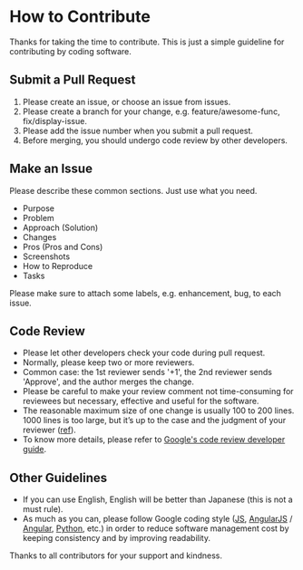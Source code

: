 # How to Contribute

Thanks for taking the time to contribute.
This is just a simple guideline for contributing by coding software.

## Submit a Pull Request

1. Please create an issue, or choose an issue from issues.
2. Please create a branch for your change, e.g. feature/awesome-func,
fix/display-issue.
3. Please add the issue number when you submit a pull request.
4. Before merging, you should undergo code review by other developers.

## Make an Issue

Please describe these common sections. Just use what you need.

* Purpose
* Problem
* Approach (Solution)
* Changes
* Pros (Pros and Cons)
* Screenshots
* How to Reproduce
* Tasks

Please make sure to attach some labels, e.g. enhancement, bug, to each issue.

## Code Review

* Please let other developers check your code during pull request.
* Normally, please keep two or more reviewers.
* Common case: the 1st reviewer sends '+1', the 2nd reviewer sends
  'Approve', and the author merges the change.
* Please be careful to make your review comment not time-consuming for
  reviewees but necessary, effective and useful for the software.
* The reasonable maximum size of one change is usually 100 to 200 lines. 1000
  lines is too large, but it’s up to the case and the judgment of your reviewer
  ([ref](https://google.github.io/eng-practices/review/developer/small-cls.html)).
* To know more details, please refer to [Google's code review developer
  guide](https://google.github.io/eng-practices/review/).

## Other Guidelines

* If you can use English, English will be better than Japanese (this is not a
must rule).
* As much as you can, please follow Google coding style
  ([JS](https://google.github.io/styleguide/jsguide.html),
  [AngularJS](https://google.github.io/styleguide/angularjs-google-style.html) /
  [Angular](https://angular.io/guide/styleguide),
  [Python](https://google.github.io/styleguide/pyguide.html), etc.) in order to
  reduce software management cost by keeping consistency and by improving
  readability.

Thanks to all contributors for your support and kindness.
